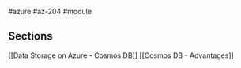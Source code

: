 #azure #az-204 #module 

## Sections
[[Data Storage on Azure - Cosmos DB]]
[[Cosmos DB - Advantages]]